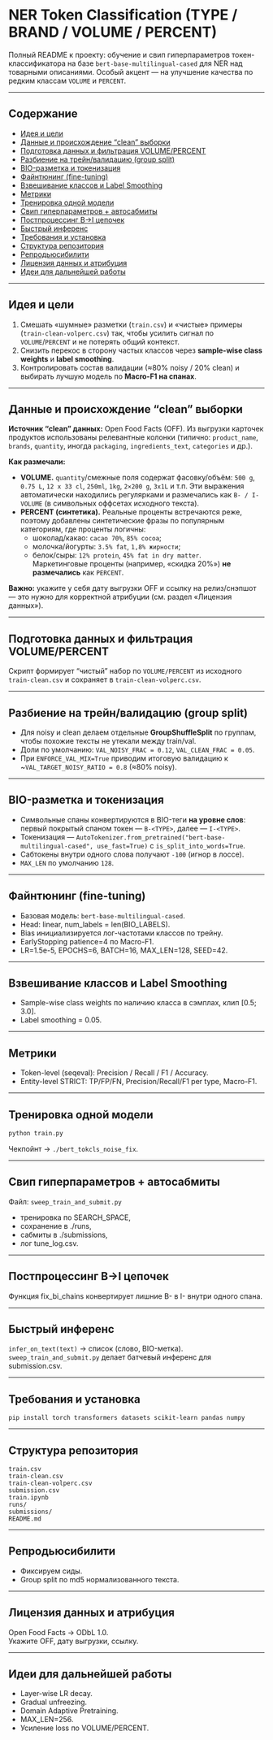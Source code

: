 # NER Token Classification (TYPE / BRAND / VOLUME / PERCENT)

Полный README к проекту: обучение и свип гиперпараметров токен-классификатора на базе `bert-base-multilingual-cased` для NER над товарными описаниями. Особый акцент — на улучшение качества по редким классам `VOLUME` и `PERCENT`.

---

## Содержание
- [Идея и цели](#идея-и-цели)  
- [Данные и происхождение “clean” выборки](#данные-и-происхождение-clean-выборки)  
- [Подготовка данных и фильтрация VOLUME/PERCENT](#подготовка-данных-и-фильтрация-volumepercent)  
- [Разбиение на трейн/валидацию (group split)](#разбиение-на-трейнвалидацию-group-split)  
- [BIO-разметка и токенизация](#bio-разметка-и-токенизация)  
- [Файнтюнинг (fine-tuning)](#файнтюнинг-fine-tuning)  
- [Взвешивание классов и Label Smoothing](#взвешивание-классов-и-label-smoothing)  
- [Метрики](#метрики)  
- [Тренировка одной модели](#тренировка-одной-модели)  
- [Свип гиперпараметров + автосабмиты](#свип-гиперпараметров--автосабмиты)  
- [Постпроцессинг B→I цепочек](#постпроцессинг-bi-цепочек)  
- [Быстрый инференс](#быстрый-инференс)  
- [Требования и установка](#требования-и-установка)  
- [Структура репозитория](#структура-репозитория)  
- [Репродьюсибилити](#репродьюсибилити)  
- [Лицензия данных и атрибуция](#лицензия-данных-и-атрибуция)  
- [Идеи для дальнейшей работы](#идеи-для-дальнейшей-работы)

---

## Идея и цели
1. Смешать «шумные» разметки (`train.csv`) и «чистые» примеры (`train-clean-volperc.csv`) так, чтобы усилить сигнал по `VOLUME`/`PERCENT` и не потерять общий контекст.  
2. Снизить перекос в сторону частых классов через **sample-wise class weights** и **label smoothing**.  
3. Контролировать состав валидации (≈80% noisy / 20% clean) и выбирать лучшую модель по **Macro-F1 на спанах**.

---

## Данные и происхождение “clean” выборки
**Источник “clean” данных:** Open Food Facts (OFF). Из выгрузки карточек продуктов использованы релевантные колонки (типично: `product_name`, `brands`, `quantity`, иногда `packaging`, `ingredients_text`, `categories` и др.).

**Как размечали:**
- **VOLUME.** `quantity`/смежные поля содержат фасовку/объём: `500 g`, `0.75 L`, `12 x 33 cl`, `250ml`, `1kg`, `2×200 g`, `3x1L` и т.п. Эти выражения автоматически находились регулярками и размечались как `B- / I-VOLUME` (в символьных оффсетах исходного текста).
- **PERCENT (синтетика).** Реальные проценты встречаются реже, поэтому добавлены синтетические фразы по популярным категориям, где проценты логичны:  
  - шоколад/какао: `cacao 70%`, `85% cocoa`;  
  - молочка/йогурты: `3.5% fat`, `1,8% жирности`;  
  - белок/сыры: `12% protein`, `45% fat in dry matter`.  
  Маркетинговые проценты (например, «скидка 20%») **не размечались** как `PERCENT`.

**Важно:** укажите у себя дату выгрузки OFF и ссылку на релиз/снэпшот — это нужно для корректной атрибуции (см. раздел «Лицензия данных»).

---

## Подготовка данных и фильтрация VOLUME/PERCENT
Скрипт формирует “чистый” набор по `VOLUME/PERCENT` из исходного `train-clean.csv` и сохраняет в `train-clean-volperc.csv`.

---

## Разбиение на трейн/валидацию (group split)
- Для noisy и clean делаем отдельные **GroupShuffleSplit** по группам, чтобы похожие тексты не утекали между train/val.  
- Доли по умолчанию: `VAL_NOISY_FRAC = 0.12`, `VAL_CLEAN_FRAC = 0.05`.  
- При `ENFORCE_VAL_MIX=True` приводим итоговую валидацию к ~`VAL_TARGET_NOISY_RATIO = 0.8` (≈80% noisy).

---

## BIO-разметка и токенизация
- Символьные спаны конвертируются в BIO-теги **на уровне слов**: первый покрытый спаном токен — `B-<TYPE>`, далее — `I-<TYPE>`.  
- Токенизация — `AutoTokenizer.from_pretrained("bert-base-multilingual-cased", use_fast=True)` с `is_split_into_words=True`.  
- Сабтокены внутри одного слова получают `-100` (игнор в лоссе).  
- `MAX_LEN` по умолчанию `128`.

---

## Файнтюнинг (fine-tuning)
- Базовая модель: `bert-base-multilingual-cased`.  
- Head: linear, num_labels = len(BIO_LABELS).  
- Bias инициализируется лог-частотами классов по трейну.  
- EarlyStopping patience=4 по Macro-F1.  
- LR=1.5e-5, EPOCHS=6, BATCH=16, MAX_LEN=128, SEED=42.

---

## Взвешивание классов и Label Smoothing
- Sample-wise class weights по наличию класса в сэмплах, клип [0.5; 3.0].  
- Label smoothing = 0.05.  

---

## Метрики
- Token-level (seqeval): Precision / Recall / F1 / Accuracy.  
- Entity-level STRICT: TP/FP/FN, Precision/Recall/F1 per type, Macro-F1.  

---

## Тренировка одной модели
```bash
python train.py
```
Чекпойнт → `./bert_tokcls_noise_fix`.

---

## Свип гиперпараметров + автосабмиты
Файл: `sweep_train_and_submit.py`  
- тренировка по SEARCH_SPACE,  
- сохранение в ./runs,  
- сабмиты в ./submissions,  
- лог tune_log.csv.  

---

## Постпроцессинг B→I цепочек
Функция fix_bi_chains конвертирует лишние B- в I- внутри одного спана.

---

## Быстрый инференс
`infer_on_text(text)` → список (слово, BIO-метка).  
`sweep_train_and_submit.py` делает батчевый инференс для submission.csv.

---

## Требования и установка
```
pip install torch transformers datasets scikit-learn pandas numpy
```

---

## Структура репозитория
```
train.csv
train-clean.csv
train-clean-volperc.csv
submission.csv
train.ipynb
runs/
submissions/
README.md
```

---

## Репродьюсибилити
- Фиксируем сиды.  
- Group split по md5 нормализованного текста.  

---

## Лицензия данных и атрибуция
Open Food Facts → ODbL 1.0.  
Укажите OFF, дату выгрузки, ссылку.  

---

## Идеи для дальнейшей работы
- Layer-wise LR decay.  
- Gradual unfreezing.  
- Domain Adaptive Pretraining.  
- MAX_LEN=256.  
- Усиление loss по VOLUME/PERCENT.
